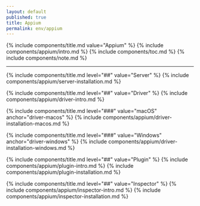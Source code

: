 ```yaml
---
layout: default
published: true
title: Appium
permalink: env/appium
---
```


{% include components/title.md value="Appium" %}
{% include components/appium/intro.md %}
{% include components/toc.md %}
{% include components/note.md %}

---

<!-- Server -->
{% include components/title.md level="##" value="Server" %}
{% include components/appium/server-installation.md %}

<!-- Driver -->
{% include components/title.md level="##" value="Driver" %}
{% include components/appium/driver-intro.md %}

{% include components/title.md level="###" value="macOS" anchor="driver-macos" %}
{% include components/appium/driver-installation-macos.md %}

{% include components/title.md level="###" value="Windows" anchor="driver-windows" %}
{% include components/appium/driver-installation-windows.md %}

<!-- Plugin -->
{% include components/title.md level="##" value="Plugin" %}
{% include components/appium/plugin-intro.md %}
{% include components/appium/plugin-installation.md %}

<!-- Inspector -->
{% include components/title.md level="##" value="Inspector" %}
{% include components/appium/inspector-intro.md %}
{% include components/appium/inspector-installation.md %}
